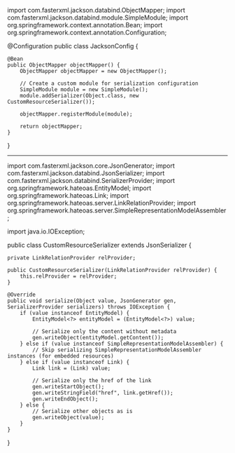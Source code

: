 import com.fasterxml.jackson.databind.ObjectMapper;
import com.fasterxml.jackson.databind.module.SimpleModule;
import org.springframework.context.annotation.Bean;
import org.springframework.context.annotation.Configuration;

@Configuration
public class JacksonConfig {

    @Bean
    public ObjectMapper objectMapper() {
        ObjectMapper objectMapper = new ObjectMapper();

        // Create a custom module for serialization configuration
        SimpleModule module = new SimpleModule();
        module.addSerializer(Object.class, new CustomResourceSerializer());

        objectMapper.registerModule(module);
        
        return objectMapper;
    }
}
___
import com.fasterxml.jackson.core.JsonGenerator;
import com.fasterxml.jackson.databind.JsonSerializer;
import com.fasterxml.jackson.databind.SerializerProvider;
import org.springframework.hateoas.EntityModel;
import org.springframework.hateoas.Link;
import org.springframework.hateoas.server.LinkRelationProvider;
import org.springframework.hateoas.server.SimpleRepresentationModelAssembler;

import java.io.IOException;

public class CustomResourceSerializer extends JsonSerializer<Object> {

    private LinkRelationProvider relProvider;

    public CustomResourceSerializer(LinkRelationProvider relProvider) {
        this.relProvider = relProvider;
    }

    @Override
    public void serialize(Object value, JsonGenerator gen, SerializerProvider serializers) throws IOException {
        if (value instanceof EntityModel) {
            EntityModel<?> entityModel = (EntityModel<?>) value;

            // Serialize only the content without metadata
            gen.writeObject(entityModel.getContent());
        } else if (value instanceof SimpleRepresentationModelAssembler) {
            // Skip serializing SimpleRepresentationModelAssembler instances (for embedded resources)
        } else if (value instanceof Link) {
            Link link = (Link) value;

            // Serialize only the href of the link
            gen.writeStartObject();
            gen.writeStringField("href", link.getHref());
            gen.writeEndObject();
        } else {
            // Serialize other objects as is
            gen.writeObject(value);
        }
    }
}
